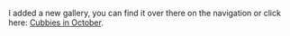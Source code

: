 I added a new gallery, you can find it over there on the navigation or
click here: [Cubbies in
October](http://blogs.geekdojo.net/ryan/gallery/31.aspx).
